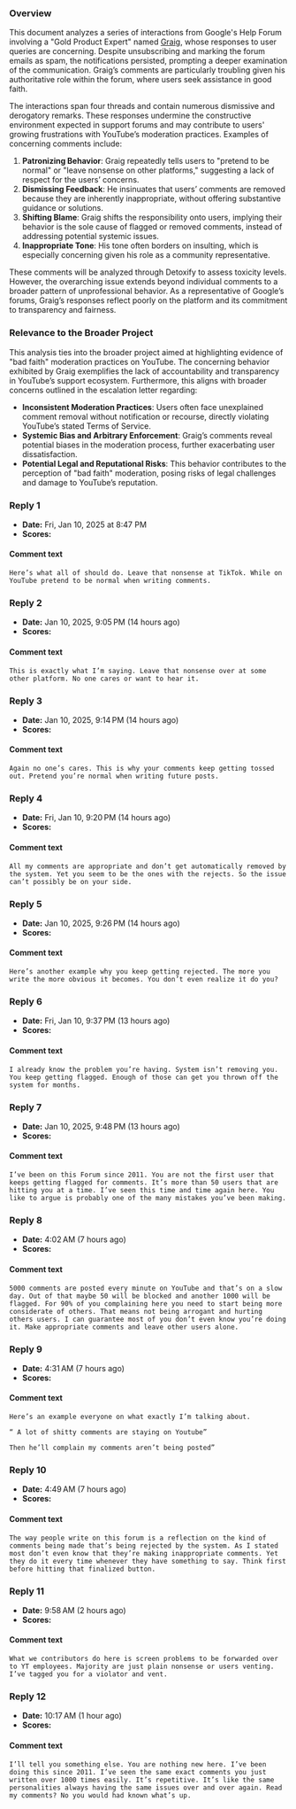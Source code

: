 ### Overview

This document analyzes a series of interactions from Google's Help Forum involving a "Gold Product Expert" named [Graig](https://support.google.com/profile/12967), whose responses to user queries are concerning. Despite unsubscribing and marking the forum emails as spam, the notifications persisted, prompting a deeper examination of the communication. Graig’s comments are particularly troubling given his authoritative role within the forum, where users seek assistance in good faith.

The interactions span four threads and contain numerous dismissive and derogatory remarks. These responses undermine the constructive environment expected in support forums and may contribute to users' growing frustrations with YouTube’s moderation practices. Examples of concerning comments include:

1. **Patronizing Behavior**: Graig repeatedly tells users to "pretend to be normal" or "leave nonsense on other platforms," suggesting a lack of respect for the users’ concerns.
2. **Dismissing Feedback**: He insinuates that users’ comments are removed because they are inherently inappropriate, without offering substantive guidance or solutions.
3. **Shifting Blame**: Graig shifts the responsibility onto users, implying their behavior is the sole cause of flagged or removed comments, instead of addressing potential systemic issues.
4. **Inappropriate Tone**: His tone often borders on insulting, which is especially concerning given his role as a community representative.

These comments will be analyzed through Detoxify to assess toxicity levels. However, the overarching issue extends beyond individual comments to a broader pattern of unprofessional behavior. As a representative of Google’s forums, Graig’s responses reflect poorly on the platform and its commitment to transparency and fairness.

### Relevance to the Broader Project

This analysis ties into the broader project aimed at highlighting evidence of "bad faith" moderation practices on YouTube. The concerning behavior exhibited by Graig exemplifies the lack of accountability and transparency in YouTube’s support ecosystem. Furthermore, this aligns with broader concerns outlined in the escalation letter regarding:

- **Inconsistent Moderation Practices**: Users often face unexplained comment removal without notification or recourse, directly violating YouTube’s stated Terms of Service.
- **Systemic Bias and Arbitrary Enforcement**: Graig’s comments reveal potential biases in the moderation process, further exacerbating user dissatisfaction.
- **Potential Legal and Reputational Risks**: This behavior contributes to the perception of "bad faith" moderation, posing risks of legal challenges and damage to YouTube’s reputation.


### Reply 1
 - **Date:** Fri, Jan 10, 2025 at 8:47 PM
 - **Scores:**

#### Comment text
```plaintext
Here’s what all of should do. Leave that nonsense at TikTok. While on YouTube pretend to be normal when writing comments.
```

### Reply 2
 - **Date:** Jan 10, 2025, 9:05 PM (14 hours ago)
 - **Scores:**

#### Comment text
```plaintext
This is exactly what I’m saying. Leave that nonsense over at some other platform. No one cares or want to hear it. 
```

### Reply 3
 - **Date:** Jan 10, 2025, 9:14 PM (14 hours ago)
 - **Scores:**

#### Comment text
```plaintext
Again no one’s cares. This is why your comments keep getting tossed out. Pretend you’re normal when writing future posts. 
```

### Reply 4
 - **Date:** Fri, Jan 10, 9:20 PM (14 hours ago)
 - **Scores:**

#### Comment text
```plaintext
All my comments are appropriate and don’t get automatically removed by the system. Yet you seem to be the ones with the rejects. So the issue can’t possibly be on your side.
```

### Reply 5
 - **Date:** Jan 10, 2025, 9:26 PM (14 hours ago)
 - **Scores:**

#### Comment text
```plaintext
Here’s another example why you keep getting rejected. The more you write the more obvious it becomes. You don’t even realize it do you?
```

### Reply 6
 - **Date:** Fri, Jan 10, 9:37 PM (13 hours ago)
 - **Scores:**

#### Comment text
```plaintext
I already know the problem you’re having. System isn’t removing you. You keep getting flagged. Enough of those can get you thrown off the system for months. 
```

### Reply 7
 - **Date:** Jan 10, 2025, 9:48 PM (13 hours ago)
 - **Scores:**

#### Comment text
```plaintext
I’ve been on this Forum since 2011. You are not the first user that keeps getting flagged for comments. It’s more than 50 users that are hitting you at a time. I’ve seen this time and time again here. You like to argue is probably one of the many mistakes you’ve been making.  
```

### Reply 8
 - **Date:** 4:02 AM (7 hours ago)
 - **Scores:**

#### Comment text
```plaintext
5000 comments are posted every minute on YouTube and that’s on a slow day. Out of that maybe 50 will be blocked and another 1000 will be flagged. For 90% of you complaining here you need to start being more considerate of others. That means not being arrogant and hurting others users. I can guarantee most of you don’t even know you’re doing it. Make appropriate comments and leave other users alone.
```

### Reply 9
 - **Date:** 4:31 AM (7 hours ago)
 - **Scores:**

#### Comment text
```plaintext
Here’s an example everyone on what exactly I’m talking about.

“ A lot of shitty comments are staying on Youtube”

Then he’ll complain my comments aren’t being posted” 
```

### Reply 10
 - **Date:** 4:49 AM (7 hours ago)
 - **Scores:**

#### Comment text
```plaintext
The way people write on this forum is a reflection on the kind of comments being made that’s being rejected by the system. As I stated most don’t even know that they’re making inappropriate comments. Yet they do it every time whenever they have something to say. Think first before hitting that finalized button. 
```

### Reply 11
 - **Date:** 9:58 AM (2 hours ago)
 - **Scores:**

#### Comment text
```plaintext
What we contributors do here is screen problems to be forwarded over to YT employees. Majority are just plain nonsense or users venting. I’ve tagged you for a violator and vent.
```

### Reply 12
 - **Date:** 10:17 AM (1 hour ago)
 - **Scores:**

#### Comment text
```plaintext
I’ll tell you something else. You are nothing new here. I’ve been doing this since 2011. I’ve seen the same exact comments you just written over 1000 times easily. It’s repetitive. It’s like the same personalities always having the same issues over and over again. Read my comments? No you would had known what’s up. 
```


